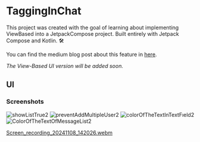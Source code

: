 # TaggingInChat

This project was created with the goal of learning about implementing ViewBased into a JetpackCompose project. Built entirely with Jetpack Compose and Kotlin. 🛠️

You can find the medium blog post about this feature in [here](https://medium.com/p/3b8e799b9232/edit).

_The View-Based UI version will be added soon._

## UI

### Screenshots

![showListTrue2](https://github.com/user-attachments/assets/bd450b2b-6ee0-464f-9f26-00c3f53f1123)
![preventAddMultipleUser2](https://github.com/user-attachments/assets/6a479424-3d04-49b5-a468-14ef2c6d0f6c)
![colorOfTheTextInTextFıeld2](https://github.com/user-attachments/assets/9819850f-e5a1-4aa1-aefd-6bb19c309b32)
![ColorOfTheTextOfMessageList2](https://github.com/user-attachments/assets/2d17af34-c39b-4825-8107-a14c964005af)

[Screen_recording_20241108_142026.webm](https://github.com/user-attachments/assets/cfed6809-3e4d-46ed-8c60-e03248802bcb)

